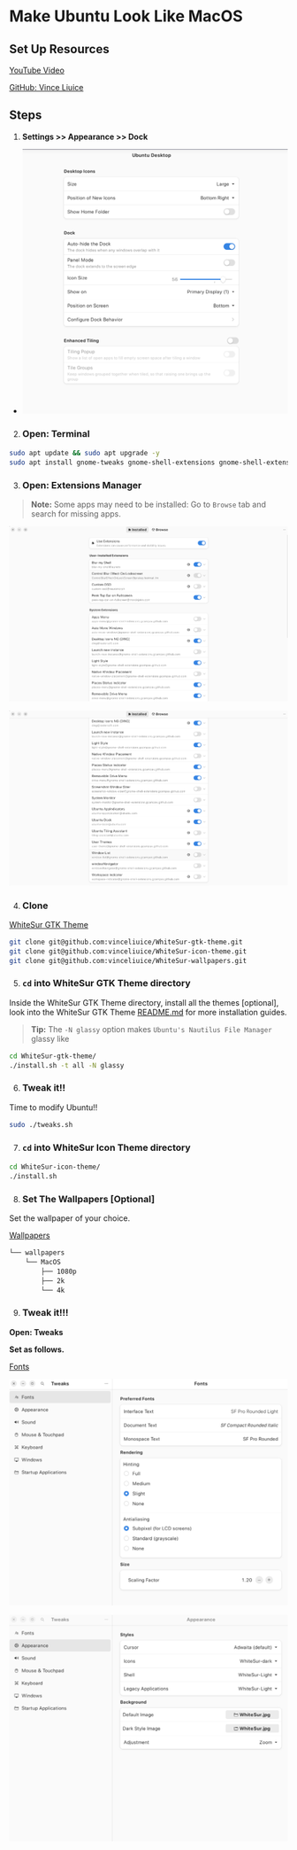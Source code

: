 # Make Ubuntu Look Like MacOS

## Set Up Resources

[YouTube Video](https://www.youtube.com/watch?v=EMrNBMCaQFA)

[GitHub: Vince Liuice](https://github.com/vinceliuice/WhiteSur-gtk-theme?tab=readme-ov-file)

## Steps

1. **Settings >> Appearance >> Dock**
- ![Settings >> Appearance >> Dock](images/dock.png)

2. ### Open: Terminal

```bash
sudo apt update && sudo apt upgrade -y
sudo apt install gnome-tweaks gnome-shell-extensions gnome-shell-extension-manager -y
```

3. ### Open: Extensions Manager

> **Note:** Some apps may need to be installed: Go to `Browse` tab and search for missing apps.

![Extensions Manager](images/extensions_manager.png)

![Extensions Manager](images/extensions_manager_1.png)

4. ### Clone

[WhiteSur GTK Theme](https://github.com/vinceliuice/WhiteSur-gtk-theme)

```bash
git clone git@github.com:vinceliuice/WhiteSur-gtk-theme.git
git clone git@github.com:vinceliuice/WhiteSur-icon-theme.git
git clone git@github.com:vinceliuice/WhiteSur-wallpapers.git
```

5. ### `cd` into WhiteSur GTK Theme directory

Inside the WhiteSur GTK Theme directory, install all the themes [optional], look into the WhiteSur GTK Theme [README.md](https://github.com/vinceliuice/WhiteSur-gtk-theme/blob/master/README.md) for more installation guides.

> **Tip:** The `-N glassy` option makes `Ubuntu's Nautilus File Manager` glassy like

```bash
cd WhiteSur-gtk-theme/
./install.sh -t all -N glassy
```

6. ### Tweak it!!

Time to modify Ubuntu!!

```bash
sudo ./tweaks.sh
```

7. ### `cd` into WhiteSur Icon Theme directory

```bash
cd WhiteSur-icon-theme/
./install.sh
```

8. ### Set The Wallpapers [Optional]

Set the wallpaper of your choice.

[Wallpapers](wallpapers/)

```bash
└── wallpapers
    └── MacOS
        ├── 1080p
        ├── 2k
        └── 4k
```

9. ### Tweak it!!!

**Open: Tweaks**

**Set as follows.**

[Fonts](fonts/)

![Tweaks: Fonts](images/tweaks_fonts.png)

![Tweaks: Appearance](images/tweaks_appearance.png)
